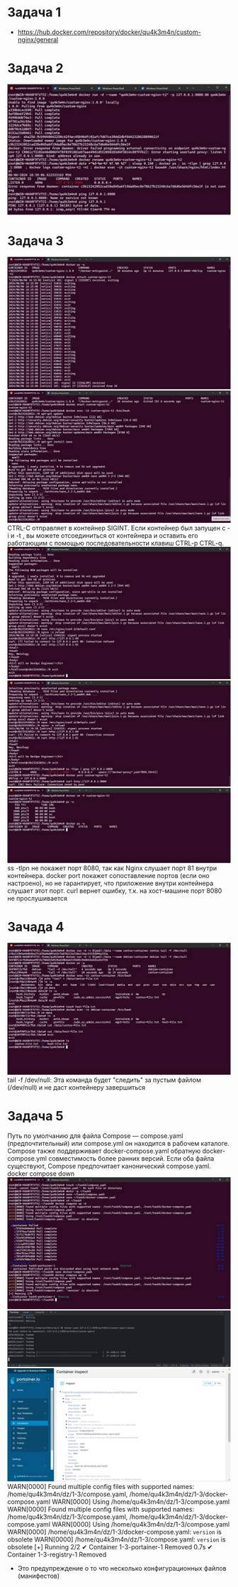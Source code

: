 # Задача 1
- https://hub.docker.com/repository/docker/qu4k3m4n/custom-nginx/general
# Задача 2
![Иллюстрация к проекту](https://github.com/Qu4k3m4n/dz/blob/main/images/%D0%A1%D0%BA%D1%80%D0%B8%D0%BD%D1%88%D0%BE%D1%82%2006-06-2024%20184140.jpg)
# Задача 3
![Иллюстрация к проекту](https://github.com/Qu4k3m4n/dz/blob/main/images/1-1-3.jpg)
![Иллюстрация к проекту](https://github.com/Qu4k3m4n/dz/blob/main/images/2-1-3.jpg)
CTRL-С отправляет в контейнер SIGINT. Если контейнер был запущен с -i и -t , вы можете отсоединиться от контейнера и оставить его работающим с помощью последовательности клавиш CTRL-p CTRL-q.
![Иллюстрация к проекту](https://github.com/Qu4k3m4n/dz/blob/main/images/3-1-3.jpg)
![Иллюстрация к проекту](https://github.com/Qu4k3m4n/dz/blob/main/images/4-1-3.jpg)
![Иллюстрация к проекту](https://github.com/Qu4k3m4n/dz/blob/main/images/5-1-3.jpg)
ss -tlpn не покажет порт 8080, так как Nginx слушает порт 81 внутри контейнера.
docker port покажет сопоставление портов (если оно настроено), но не гарантирует, что приложение внутри контейнера слушает этот порт.
curl вернет ошибку, т.к. на хост-машине порт 8080 не прослушивается
# Зачада 4
![Иллюстрация к проекту](https://github.com/Qu4k3m4n/dz/blob/main/images/1-3-4-1.jpg)
tail -f /dev/null: Эта команда будет "следить" за пустым файлом (/dev/null) и не даст контейнеру завершиться
# Задача 5
Путь по умолчанию для файла Compose — compose.yaml (предпочтительный) или compose.yml он находится в рабочем каталоге. Compose также поддерживает docker-compose.yaml обратную docker-compose.yml совместимость более ранних версий. Если оба файла существуют, Compose предпочитает канонический compose.yaml.
docker compose down
![Иллюстрация к проекту](https://github.com/Qu4k3m4n/dz/blob/main/images/1-3-5-1.jpg)
![Иллюстрация к проекту](https://github.com/Qu4k3m4n/dz/blob/main/images/1-3-5-2.jpg)
![Иллюстрация к проекту](https://github.com/Qu4k3m4n/dz/blob/main/images/1-3-5-3.jpg)
WARN[0000] Found multiple config files with supported names: /home/qu4k3m4n/dz/1-3/compose.yaml, /home/qu4k3m4n/dz/1-3/docker-compose.yaml 
WARN[0000] Using /home/qu4k3m4n/dz/1-3/compose.yaml
WARN[0000] Found multiple config files with supported names: /home/qu4k3m4n/dz/1-3/compose.yaml, /home/qu4k3m4n/dz/1-3/docker-compose.yaml
WARN[0000] Using /home/qu4k3m4n/dz/1-3/compose.yaml
WARN[0000] /home/qu4k3m4n/dz/1-3/docker-compose.yaml: `version` is obsolete
WARN[0000] /home/qu4k3m4n/dz/1-3/compose.yaml: `version` is obsolete
[+] Running 2/2
 ✔ Container 1-3-portainer-1  Removed                                                                                                                              0.7s 
 ✔ Container 1-3-registry-1   Removed  
- Это предупреждение о то что несколько конфигурационных файлов (манифестов)
